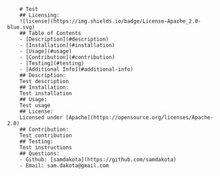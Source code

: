 
        # Test
        ## Licensing:
        ![license](https://img.shields.io/badge/License-Apache_2.0-blue.svg)
        ## Table of Contents 
        - [Description](#description)
        - [Installation](#installation)
        - [Usage](#usage)
        - [Contribution](#contribution)
        - [Testing](#testing)
        - [Additional Info](#additional-info)
        ## Description:
        Test description
        ## Installation:
        Test installation
        ## Usage:
        Test usage
        ## License:
        Licensed under [Apache](https://opensource.org/licenses/Apache-2.0)
        ## Contribution:
        Test contribution
        ## Testing:
        Test instructions
        ## Questions:
        - Github: [samdakota](https://github.com/samdakota)
        - Email: sam.dakota@gmail.com 
        